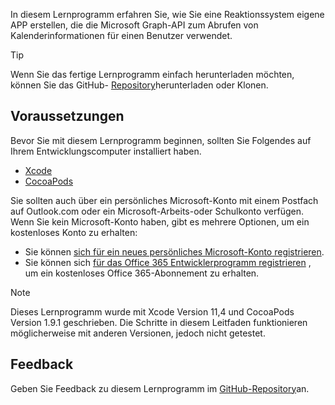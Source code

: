 <!-- markdownlint-disable MD002 MD041 -->

In diesem Lernprogramm erfahren Sie, wie Sie eine Reaktionssystem eigene APP erstellen, die die Microsoft Graph-API zum Abrufen von Kalenderinformationen für einen Benutzer verwendet.

> [!TIP]
> Wenn Sie das fertige Lernprogramm einfach herunterladen möchten, können Sie das GitHub- [Repository](https://github.com/microsoftgraph/msgraph-training-ios-objectivec)herunterladen oder Klonen.

## <a name="prerequisites"></a>Voraussetzungen

Bevor Sie mit diesem Lernprogramm beginnen, sollten Sie Folgendes auf Ihrem Entwicklungscomputer installiert haben.

- [Xcode](https://developer.apple.com/xcode/)
- [CocoaPods](https://cocoapods.org)

Sie sollten auch über ein persönliches Microsoft-Konto mit einem Postfach auf Outlook.com oder ein Microsoft-Arbeits-oder Schulkonto verfügen. Wenn Sie kein Microsoft-Konto haben, gibt es mehrere Optionen, um ein kostenloses Konto zu erhalten:

- Sie können [sich für ein neues persönliches Microsoft-Konto registrieren](https://signup.live.com/signup?wa=wsignin1.0&rpsnv=12&ct=1454618383&rver=6.4.6456.0&wp=MBI_SSL_SHARED&wreply=https://mail.live.com/default.aspx&id=64855&cbcxt=mai&bk=1454618383&uiflavor=web&uaid=b213a65b4fdc484382b6622b3ecaa547&mkt=E-US&lc=1033&lic=1).
- Sie können sich [für das Office 365 Entwicklerprogramm registrieren](https://developer.microsoft.com/office/dev-program) , um ein kostenloses Office 365-Abonnement zu erhalten.

> [!NOTE]
> Dieses Lernprogramm wurde mit Xcode Version 11,4 und CocoaPods Version 1.9.1 geschrieben. Die Schritte in diesem Leitfaden funktionieren möglicherweise mit anderen Versionen, jedoch nicht getestet.

## <a name="feedback"></a>Feedback

Geben Sie Feedback zu diesem Lernprogramm im [GitHub-Repository](https://github.com/microsoftgraph/msgraph-training-ios-objectivec)an.
